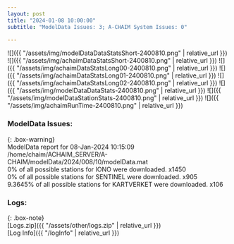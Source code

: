 ```yaml
---
layout: post
title: "2024-01-08 10:00:00"
subtitle: "ModelData Issues: 3; A-CHAIM System Issues: 0"

---
```


![]({{ "/assets/img/modelDataDataStatsShort-2400810.png" | relative_url }})
![]({{ "/assets/img/achaimDataStatsShort-2400810.png" | relative_url }})
![]({{ "/assets/img/achaimDataStatsLong00-2400810.png" | relative_url }})
![]({{ "/assets/img/achaimDataStatsLong01-2400810.png" | relative_url }})
![]({{ "/assets/img/achaimDataStatsLong02-2400810.png" | relative_url }})
![]({{ "/assets/img/modelDataDataStats-2400810.png" | relative_url }})
![]({{ "/assets/img/modelDataStationStats-2400810.png" | relative_url }})
![]({{ "/assets/img/achaimRunTime-2400810.png" | relative_url }})


### ModelData Issues:  
  
{: .box-warning}  
 ModelData report for 08-Jan-2024 10:15:09   
 /home/chaim/ACHAIM_SERVER/A-CHAIM/modelData/2024/008/10/modelData.mat   
 0% of all possible stations for IONO were downloaded. x1450   
 0% of all possible stations for SENTINEL were downloaded. x905   
 9.3645% of all possible stations for KARTVERKET were downloaded. x106   
  


### Logs:  
  
{: .box-note}  
[Logs.zip]({{ "/assets/other/logs.zip" | relative_url }})  
[Log Info]({{ "/logInfo" | relative_url }})  
